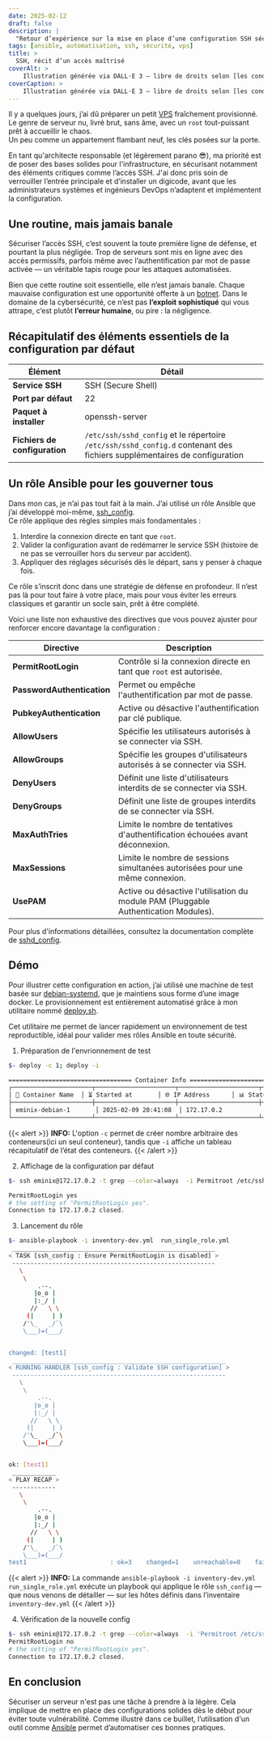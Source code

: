 ```yaml
---
date: 2025-02-12
draft: false
description: |
  "Retour d’expérience sur la mise en place d’une configuration SSH sécurisée dès la première connexion à un VPS"
tags: [ansible, automatisation, ssh, sécurité, vps]
title: >
  SSH, récit d’un accès maîtrisé
coverAlt: >
    Illustration générée via DALL·E 3 – libre de droits selon [les conditions OpenAI](https://openai.com/policies/terms-of-use)
coverCaption: >
    Illustration générée via DALL·E 3 – libre de droits selon [les conditions OpenAI](https://openai.com/policies/terms-of-use)
---
```


Il y a quelques jours, j’ai dû préparer un petit [VPS](https://safozi.com/serveur-virtuel-prive/vps) fraîchement provisionné. Le genre de serveur nu, livré brut, sans âme, avec un `root` tout-puissant prêt à accueillir le chaos.  
Un peu comme un appartement flambant neuf, les clés posées sur la porte.

En tant qu'architecte responsable (et légèrement parano 😎), ma priorité est de poser des bases solides pour l'infrastructure, en sécurisant notamment des éléments critiques comme l’accès SSH. J'ai donc pris soin de verrouiller l’entrée principale et d’installer un digicode, avant que les administrateurs systèmes et ingénieurs DevOps n’adaptent et implémentent la configuration.

## Une routine, mais jamais banale

Sécuriser l’accès SSH, c’est souvent la toute première ligne de défense, et pourtant la plus négligée. Trop de serveurs sont mis en ligne avec des accès permissifs, parfois même avec l’authentification par mot de passe activée — un véritable tapis rouge pour les attaques automatisées.

Bien que cette routine soit essentielle, elle n’est jamais banale. Chaque mauvaise configuration est une opportunité offerte à un [botnet](https://en.wikipedia.org/wiki/Botnet#Telnet). Dans le domaine de la cybersécurité, ce n’est pas **l’exploit sophistiqué** qui vous attrape, c’est plutôt **l’erreur humaine**, ou pire : la négligence.

## Récapitulatif des éléments essentiels de la configuration par défaut

| Élément                  | Détail                                                        |
|--------------------------|---------------------------------------------------------------|
| **Service SSH**           | SSH (Secure Shell)                                           |
| **Port par défaut**       | 22                                                           |
| **Paquet à installer**    | openssh-server                                               |
| **Fichiers de configuration** | `/etc/ssh/sshd_config` et le répertoire `/etc/ssh/sshd_config.d` contenant des fichiers supplémentaires de configuration                                   |

## Un rôle Ansible pour les gouverner tous

Dans mon cas, je n’ai pas tout fait à la main. J’ai utilisé un rôle Ansible que j’ai développé moi-même, [ssh_config](https://github.com/aminelch/ssh_config).  
Ce rôle applique des règles simples mais fondamentales :

1. Interdire la connexion directe en tant que `root`.
2. Valider la configuration avant de redémarrer le service SSH (histoire de ne pas se verrouiller hors du serveur par accident).
3. Appliquer des réglages sécurisés dès le départ, sans y penser à chaque fois.

Ce rôle s’inscrit donc dans une stratégie de défense en profondeur. Il n’est pas là pour tout faire à votre place, mais pour vous éviter les erreurs classiques et garantir un socle sain, prêt à être complété.

Voici une liste non exhaustive des directives que vous pouvez ajuster pour renforcer encore davantage la configuration :

| Directive                | Description                                                                 |
|--------------------------|-----------------------------------------------------------------------------|
| **PermitRootLogin**       | Contrôle si la connexion directe en tant que `root` est autorisée.          |
| **PasswordAuthentication**| Permet ou empêche l'authentification par mot de passe.                       |
| **PubkeyAuthentication**  | Active ou désactive l'authentification par clé publique.                    |
| **AllowUsers**            | Spécifie les utilisateurs autorisés à se connecter via SSH.                 |
| **AllowGroups**           | Spécifie les groupes d'utilisateurs autorisés à se connecter via SSH.      |
| **DenyUsers**             | Définit une liste d'utilisateurs interdits de se connecter via SSH.        |
| **DenyGroups**            | Définit une liste de groupes interdits de se connecter via SSH.            |
| **MaxAuthTries**          | Limite le nombre de tentatives d'authentification échouées avant déconnexion.|
| **MaxSessions**           | Limite le nombre de sessions simultanées autorisées pour une même connexion.|
| **UsePAM**                | Active ou désactive l'utilisation du module PAM (Pluggable Authentication Modules). |

Pour plus d'informations détaillées, consultez la documentation complète de [sshd_config](https://man.openbsd.org/sshd_config).

## Démo 

Pour illustrer cette configuration en action, j’ai utilisé une machine de test basée sur [debian-systemd](https://gitlab.com/cool-devops-stuff/debian-systemd), que je maintiens sous forme d’une image docker.
Le provisionnement est entièrement automatisé grâce à mon utilitaire nommé [deploy.sh](https://gitlab.com/cool-devops-stuff/deploy.sh).

Cet utilitaire me permet de lancer rapidement un environnement de test reproductible, idéal pour valider mes rôles Ansible en toute sécurité.

1. Préparation de l'envrionnement de test

```bash 
$- deploy -c 1; deploy -i 

================================== Container Info ==================================
┌──────────────────────┬──────────────────────┬──────────────────────┬──────────────────────┐
│ 🐋 Container Name  │ ⏳ Started at       │ 🌐 IP Address      │ 📊 Status          │
├──────────────────────┼──────────────────────┼──────────────────────┼──────────────────────┤
│ eminix-debian-1       │ 2025-02-09 20:41:08  │ 172.17.0.2           │ running             │
└──────────────────────┴──────────────────────┴──────────────────────┴──────────────────────┘
```

{{< alert >}}
**INFO:** L'option `-c` permet de créer nombre arbitraire des conteneurs(ici un seul conteneur), tandis que `-i` affiche un tableau récapitulatif de l’état des conteneurs.
{{< /alert >}}

2. Affichage de la configuration par défaut

```bash
$- ssh eminix@172.17.0.2 -t grep --color=always  -i Permitroot /etc/ssh/sshd_config

PermitRootLogin yes
# the setting of "PermitRootLogin yes".
Connection to 172.17.0.2 closed.
```

3. Lancement du rôle

```bash
$- ansible-playbook -i inventory-dev.yml  run_single_role.yml
 ________________________________________________________
< TASK [ssh_config : Ensure PermitRootLogin is disabled] >
 --------------------------------------------------------
   \
    \
        .--.
       |o_o |
       |:_/ |
      //   \ \
     (|     | )
    /'\_   _/`\
    \___)=(___/


changed: [test1]
 ___________________________________________________________
< RUNNING HANDLER [ssh_config : Validate SSH configuration] >
 -----------------------------------------------------------
   \
    \
        .--.
       |o_o |
       |:_/ |
      //   \ \
     (|     | )
    /'\_   _/`\
    \___)=(___/


ok: [test1]
 ____________
< PLAY RECAP >
 ------------
   \
    \
        .--.
       |o_o |
       |:_/ |
      //   \ \
     (|     | )
    /'\_   _/`\
    \___)=(___/
test1                       : ok=3    changed=1    unreachable=0    failed=0    skipped=0    rescued=0    ignored=0  
```

{{< alert >}}
**INFO:** La commande `ansible-playbook -i inventory-dev.yml run_single_role.yml` exécute un playbook qui applique le rôle `ssh_config` — que nous venons de détailler — sur les hôtes définis dans l’inventaire `inventory-dev.yml`
{{< /alert >}}

4. Vérification de la nouvelle config

```bash
$- ssh eminix@172.17.0.2 -t grep --color=always  -i 'Permitroot /etc/ssh/sshd_config'
PermitRootLogin no
# the setting of "PermitRootLogin yes".
Connection to 172.17.0.2 closed. 
```

## En conclusion

Sécuriser un serveur n'est pas une tâche à prendre à la légère. Cela implique de mettre en place des configurations solides dès le début pour éviter toute vulnérabilité. Comme illustré dans ce buillet, l’utilisation d'un outil comme [Ansible](https://docs.ansible.com/ansible/latest/index.html) permet d’automatiser ces bonnes pratiques.